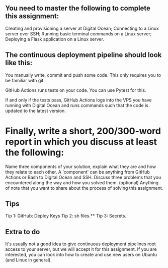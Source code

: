 ## You need to master the following to complete this assignment:

Creating and provisioning a server at Digital Ocean;
Connecting to a Linux server over SSH;
Running basic terminal commands on a Linux server;
Deploying a Flask application on a Linux server.


## The continuous deployment pipeline should look like this:

You manually write, commit and push some code. This only requires you to be familiar with git.

GitHub Actions runs tests on your code. You can use Pytest for this.

If and only if the tests pass, GitHub Actions logs into the VPS you have running with Digital Ocean 
and runs commands such that the code is updated to the latest version.


# Finally, write a short, 200/300-word report in which you discuss at least the following:

Name three components of your solution, explain what they are and how they relate to each other. 
A 'component' can be anything from GitHub Actions or Bash to Digital Ocean and SSH.
Discuss three problems that you encountered along the way and how you solved them.
(optional) Anything of note that you want to share about the process of solving this assignment.

## Tips

Tip 1: GitHub: Deploy Keys
Tip 2: sh files.**
Tip 3: Secrets.

## Extra to do

It's usually not a good idea to give continuous deployment pipelines root access to your server, 
but we will accept it for this assignment. 
If you are interested, you can look into how to create and use new users on Ubuntu (and Linux in general).